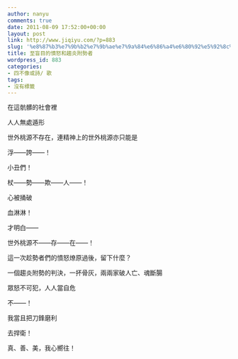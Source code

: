 ```yaml
---
author: nanyu
comments: true
date: 2011-08-09 17:52:00+00:00
layout: post
link: http://www.jiqiyu.com/?p=883
slug: '%e8%87%b3%e7%9b%b2%e7%9b%ae%e7%9a%84%e6%86%a4%e6%80%92%e5%92%8c%e8%b6%a8%e7%82%8e%e9%99%84%e5%8b%a2%e8%80%85'
title: 至盲目的憤怒和趨炎附勢者
wordpress_id: 883
categories:
- 四不像或詩/ 歌
tags:
- 沒有標籤
---
```


  

在這骯髒的社會裡  

人人無處遁形  

世外桃源不存在，連精神上的世外桃源亦只能是  

浮——誇——！  



  



  

小丑們！  

杖——勢——欺——人——！  

心被捅破  

血淋淋！  

才明白——  

世外桃源不——存——在——！  



  



  

這一次趁勢者們的憤怒燎原過後，留下什麼？  

一個趨炎附勢的判決，一抔骨灰，兩兩家破人亡、魂斷腸  




眾怒不可犯，人人當自危  




不——！  

我當且把刀鋒磨利  

去捍衛！  

真、善、美，我心嚮往！  





